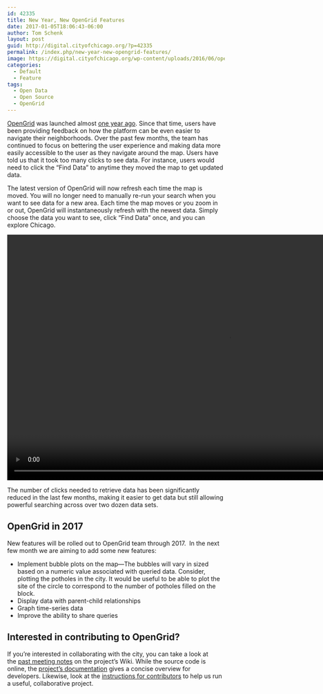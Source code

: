 ```yaml
---
id: 42335
title: New Year, New OpenGrid Features
date: 2017-01-05T18:06:43-06:00
author: Tom Schenk
layout: post
guid: http://digital.cityofchicago.org/?p=42335
permalink: /index.php/new-year-new-opengrid-features/
image: https://digital.cityofchicago.org/wp-content/uploads/2016/06/opengrid.png
categories:
  - Default
  - Feature
tags:
  - Open Data
  - Open Source
  - OpenGrid
---
```

[OpenGrid](digital.cityofchicago.org/index.php/opengrid-explore-your-community/) was launched almost [one year ago](digital.cityofchicago.org/index.php/opengrid-explore-your-community/). Since that time, users have been providing feedback on how the platform can be even easier to navigate their neighborhoods. Over the past few months, the team has continued to focus on bettering the user experience and making data more easily accessible to the user as they navigate around the map. Users have told us that it took too many clicks to see data. For instance, users would need to click the “Find Data” to anytime they moved the map to get updated data.

The latest version of OpenGrid will now refresh each time the map is moved. You will no longer need to manually re-run your search when you want to see data for a new area. Each time the map moves or you zoom in or out, OpenGrid will instantaneously refresh with the newest data. Simply choose the data you want to see, click &#8220;Find Data&#8221; once, and you can explore Chicago.

<div style="width: 1024px;" class="wp-video">
  <!--[if lt IE 9]><![endif]--><video class="wp-video-shortcode" id="video-42335-1" width="1024" height="568" preload="metadata" controls="controls"><source type="video/mp4" src="https://digital.cityofchicago.org/wp-content/uploads/2017/01/opengrid-1_3_0-refresh_query.mp4?_=1" />
  
  <a href="https://digital.cityofchicago.org/wp-content/uploads/2017/01/opengrid-1_3_0-refresh_query.mp4">https://digital.cityofchicago.org/wp-content/uploads/2017/01/opengrid-1_3_0-refresh_query.mp4</a></video>
</div>

The number of clicks needed to retrieve data has been significantly reduced in the last few months, making it easier to get data but still allowing powerful searching across over two dozen data sets.

## **OpenGrid in 2017**

New features will be rolled out to OpenGrid team through 2017.  In the next few month we are aiming to add some new features:

  * Implement bubble plots on the map—The bubbles will vary in sized based on a numeric value associated with queried data. Consider, plotting the potholes in the city. It would be useful to be able to plot the site of the circle to correspond to the number of potholes filled on the block.
  * Display data with parent-child relationships
  * Graph time-series data
  * Improve the ability to share queries

## Interested in contributing to OpenGrid?

If you’re interested in collaborating with the city, you can take a look at the [past meeting notes](https://www.github.com/Chicago/opengrid/wiki) on the project’s Wiki. While the source code is online, the [project’s documentation](https://docs.opengrid.io/) gives a concise overview for developers. Likewise, look at the [instructions for contributors](https://github.com/Chicago/opengrid/blob/master/CONTRIBUTING.md) to help us run a useful, collaborative project.
